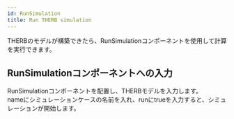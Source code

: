 ```yaml
---
id: RunSimulation
title: Run THERB simulation
---
```


THERBのモデルが構築できたら、RunSimulationコンポーネントを使用して計算を実行できます。  

## RunSimulationコンポーネントへの入力  
RunSimulationコンポーネントを配置し、THERBモデルを入力します。  
nameにシミュレーションケースの名前を入れ、runにtrueを入力すると、シミュレーションが開始します。  

